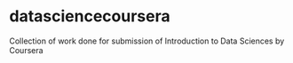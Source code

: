 # datasciencecoursera
Collection of work done for submission of Introduction to Data Sciences by Coursera
